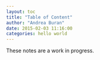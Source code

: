 ```yaml
---
layout: toc
title: "Table of Content"
author: "Andrea Buran"
date: 2015-02-03 11:16:00
categories: hello world
---
```


These notes are a work in progress.